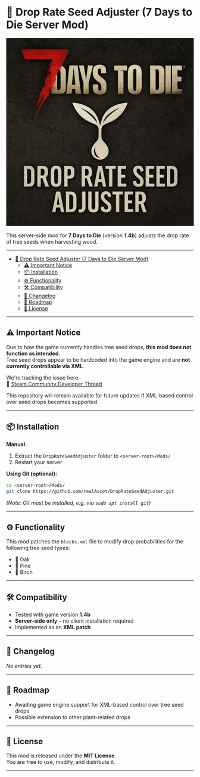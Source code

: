 # 🌱 Drop Rate Seed Adjuster (7 Days to Die Server Mod)

![Mod Logo](./assets/mod_logo.png)

This server-side mod for **7 Days to Die** (version **1.4b**) adjusts the drop rate of tree seeds when harvesting wood.

---

- [🌱 Drop Rate Seed Adjuster (7 Days to Die Server Mod)](#-drop-rate-seed-adjuster-7-days-to-die-server-mod)
  - [⚠️ Important Notice](#️-important-notice)
  - [📦 Installation](#-installation)
  - [⚙️ Functionality](#️-functionality)
  - [🛠️ Compatibility](#️-compatibility)
  - [📄 Changelog](#-changelog)
  - [🔮 Roadmap](#-roadmap)
  - [📝 License](#-license)

---

## ⚠️ Important Notice

Due to how the game currently handles tree seed drops, **this mod does not function as intended**.  
Tree seed drops appear to be hardcoded into the game engine and are **not currently controllable via XML**.

We're tracking the issue here:  
🔗 [Steam Community Developer Thread](https://steamcommunity.com/app/251570/discussions/5/506200114838160619/)

This repository will remain available for future updates if XML-based control over seed drops becomes supported.

---

## 📦 Installation

**Manual:**

1. Extract the `DropRateSeedAdjuster` folder to `<server-root>/Mods/`  
2. Restart your server

**Using Git (optional):**

```bash
cd <server-root>/Mods/
git clone https://github.com/realAscot/DropRateSeedAdjuster.git
```

_(Note: Git must be installed, e.g. via `sudo apt install git`)_

---

## ⚙️ Functionality

This mod patches the `blocks.xml` file to modify drop probabilities for the following tree seed types:

- 🌳 Oak  
- 🌲 Pine  
- 🌿 Birch

---

## 🛠️ Compatibility

- Tested with game version **1.4b**  
- **Server-side only** – no client installation required  
- Implemented as an **XML patch**

---

## 📄 Changelog

_No entries yet._

---

## 🔮 Roadmap

- Awaiting game engine support for XML-based control over tree seed drops  
- Possible extension to other plant-related drops

---

## 📝 License

This mod is released under the **MIT License**.  
You are free to use, modify, and distribute it.

---
